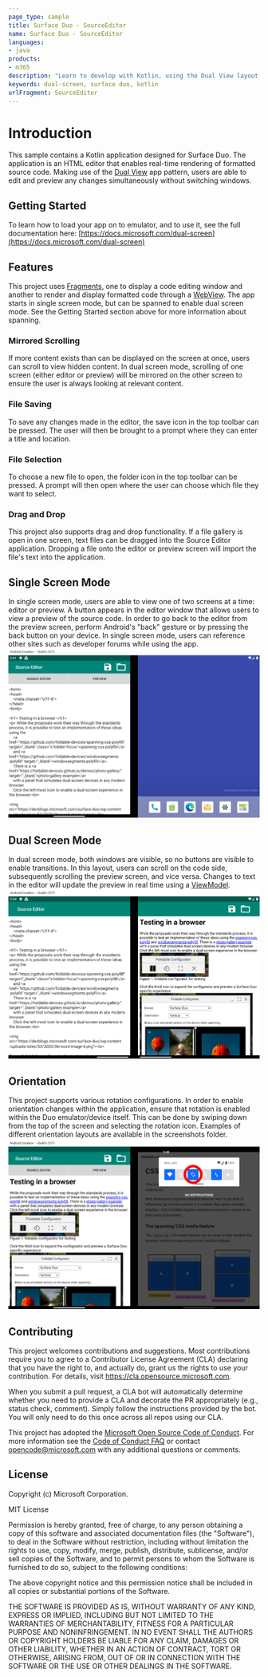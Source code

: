 ```yaml
---
page_type: sample
title: Surface Duo - SourceEditor
name: Surface Duo - SourceEditor
languages:
- java
products:
- m365
description: "Learn to develop with Kotlin, using the Dual View layout pattern and external storage capabilities in an app for the Surface Duo."
keywords: dual-screen, surface duo, kotlin
urlFragment: SourceEditor
---
```


# Introduction

This sample contains a Kotlin application designed for Surface Duo. The application is an HTML
 editor that enables real-time rendering of formatted source code. Making use of the
 [Dual View](https://docs.microsoft.com/dual-screen/introduction#dual-view)
 app pattern, users are able to edit and preview any changes simultaneously without switching
 windows.

## Getting Started

To learn how to load your app on to emulator, and to use it, see the full documentation here: [https://docs.microsoft.com/dual-screen](https://docs.microsoft.com/dual-screen)

## Features

This project uses [Fragments](https://developer.android.com/guide/components/fragments), one to display a code editing window and another to render and display formatted code through a [WebView](https://developer.android.com/reference/android/webkit/WebView). The app starts in single screen mode, but can be spanned to enable dual screen mode. See the Getting Started section above for more information about spanning.

### Mirrored Scrolling

If more content exists than can be displayed on the screen at once, users can scroll to view hidden content. In dual screen mode, scrolling of one screen (either editor or preview) will be mirrored on the other screen to ensure the user is always looking at relevant content.

### File Saving

To save any changes made in the editor, the save icon in the top toolbar can be pressed. The user will then be brought to a prompt where they can enter a title and location.

### File Selection

To choose a new file to open, the folder icon in the top toolbar can be pressed. A prompt will then open where the user can choose which file they want to select.

### Drag and Drop

This project also supports drag and drop functionality. If a file gallery is open in one screen, text files can be dragged into the Source Editor application. Dropping a file onto the editor or preview screen will import the file's text into the application.

## Single Screen Mode

In single screen mode, users are able to view one of two screens at a time: editor or preview. A button appears in the editor window that allows users to view a preview of the source code. In order to go back to the editor from the preview screen, perform Android's "back" gesture or by pressing the back button on your device. In single screen mode, users can reference other sites such as developer forums while using the app.
![Single screen code editor](screenshots/single_editor.PNG)

## Dual Screen Mode

In dual screen mode, both windows are visible, so no buttons are visible to enable transitions. In this layout, users can scroll on the code side, subsequently scrolling the preview screen, and vice versa. Changes to text in the editor will update the preview in real time using a [ViewModel](https://developer.android.com/topic/libraries/architecture/viewmodel).
![Dual screen app view](screenshots/dual_view_horizontal.PNG)

## Orientation

This project supports various rotation configurations. In order to enable orientation changes within the application, ensure that rotation is enabled within the Duo emulator/device itself. This can be done by swiping down from the top of the screen and selecting the rotation icon. Examples of different orientation layouts are available in the screenshots folder.
![Enabling rotation](screenshots/duo_enable_rotation.PNG)

## Contributing

This project welcomes contributions and suggestions.  Most contributions require you to agree to a
Contributor License Agreement (CLA) declaring that you have the right to, and actually do, grant us
the rights to use your contribution. For details, visit https://cla.opensource.microsoft.com.

When you submit a pull request, a CLA bot will automatically determine whether you need to provide
a CLA and decorate the PR appropriately (e.g., status check, comment). Simply follow the instructions
provided by the bot. You will only need to do this once across all repos using our CLA.

This project has adopted the [Microsoft Open Source Code of Conduct](https://opensource.microsoft.com/codeofconduct/).
For more information see the [Code of Conduct FAQ](https://opensource.microsoft.com/codeofconduct/faq/) or
contact [opencode@microsoft.com](mailto:opencode@microsoft.com) with any additional questions or comments.

## License

Copyright (c) Microsoft Corporation.

MIT License

Permission is hereby granted, free of charge, to any person obtaining a copy of this software and associated documentation files (the "Software"), to deal in the Software without restriction, including without limitation the rights to use, copy, modify, merge, publish, distribute, sublicense, and/or sell copies of the Software, and to permit persons to whom the Software is furnished to do so, subject to the following conditions:

The above copyright notice and this permission notice shall be included in all copies or substantial portions of the Software.

THE SOFTWARE IS PROVIDED AS IS, WITHOUT WARRANTY OF ANY KIND, EXPRESS OR IMPLIED, INCLUDING BUT NOT LIMITED TO THE WARRANTIES OF MERCHANTABILITY, FITNESS FOR A PARTICULAR PURPOSE AND NONINFRINGEMENT. IN NO EVENT SHALL THE AUTHORS OR COPYRIGHT HOLDERS BE LIABLE FOR ANY CLAIM, DAMAGES OR OTHER LIABILITY, WHETHER IN AN ACTION OF CONTRACT, TORT OR OTHERWISE, ARISING FROM, OUT OF OR IN CONNECTION WITH THE SOFTWARE OR THE USE OR OTHER DEALINGS IN THE SOFTWARE.
